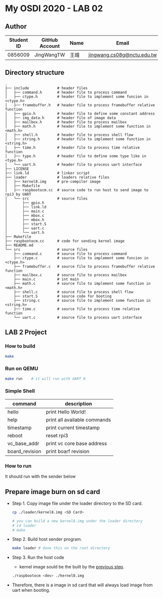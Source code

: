 # My OSDI 2020 - LAB 02

## Author

| Student ID | GitHub Account | Name | Email                      |
| -----------| -------------- | ---- | -------------------------- |
| 0856009    | JingWangTW     | 王靖  | jingwang.cs08g@nctu.edu.tw |

## Directory structure

```
.
├── include             # header files
│   ├── command.h       # header file to process command
│   ├── ctype.h         # header file to implement some funcion in <ctype.h>
│   ├── framebuffer.h   # header file to process framebuffer relative function
│   ├── gpio.h          # header file to define some constant address
│   ├── img_data.h      # header file of image data
│   ├── mailbox.h       # header file to process mailbox
│   ├── math.h          # header file to implement some function in <math.h>
│   ├── shell.h         # header file to process shell flow
│   ├── string.h        # header file to implement some function in <string.h>
│   ├── time.h          # header file to process time relative function
│   ├── type.h          # header file to define some type like in <type.h>
│   └── uart.h          # header file to process uart interface
├── LICENSE
├── link.ld             # linker script
├── loader              # loaders relative files
│   ├── kernel8.img     # pre-compiler image 
│   ├── Makefile
│   ├── raspbootocm.cc  # source code to run host to send image to rpi3 by UART
│   └── src             # source files
│       ├── gpio.h
│       ├── link.ld
│       ├── main.c
│       ├── mbox.c
│       ├── mbox.h
│       ├── start.S
│       ├── uart.c
│       └── uart.h
├── Makefile
├── raspbootocm.cc      # code for sending kernel image
├── README.md
└── src                 # source files
    ├── command.c       # source file to process command
    ├── ctype.c         # source file to implement some funcion in <ctype.h>
    ├── framebuffer.c   # source file to process framebuffer relative function
    ├── mailbox.c       # source file to process mailbox
    ├── main.c          # int main
    ├── math.c          # source file to implement some function in <math.h>
    ├── shell.c         # source file to process shell flow
    ├── start.S         # source code for booting
    ├── string.c        # source file to implement some function in <string.h>
    ├── time.c          # source file to process time relative function
    └── uart.c          # source file to process uart interface
```

## LAB 2 Project
### How to build
```bash
make
```

### Run on QEMU
```bash
make run    # it will run with UART 0
```

### Simple Shell
| command       | description                   | 
| --------------| ----------------------------- | 
| hello         | print Hello World!            |
| help          | print all available commands  |
| timestamp     | print current timestamp       |
| reboot        | reset rpi3                    |
| vc_base_addr  | print vc core base address    |
| board_revision| print boarf revision          |

### How to run
It should run with the sender below

## Prepare image burn on sd card
* Step 1. Copy image file under the loader directory to the SD card.
    ```bash
    cp ./loader/kernel8.img <SD Card>

    # you can build a new kernel8.img under the loader directory
    # cd loader
    # make
    ```
* Step 2. Build host sender program.
    ```bash
    make loader # done this on the root directory
    ```

* Step 3. Run the host code
    * kernel image sould be the built by the [previous step](#LAB-2-Project).
    ```bash
    ./raspbootocm <dev> ./kernel8.img  
    ```

*  Therefore, there is a image in sd card that will always load image from uart when booting.